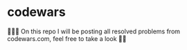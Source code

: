 # codewars

👨🏼‍💻 On this repo I will be posting all resolved problems from codewars.com, feel free to take a look ✌🏼
